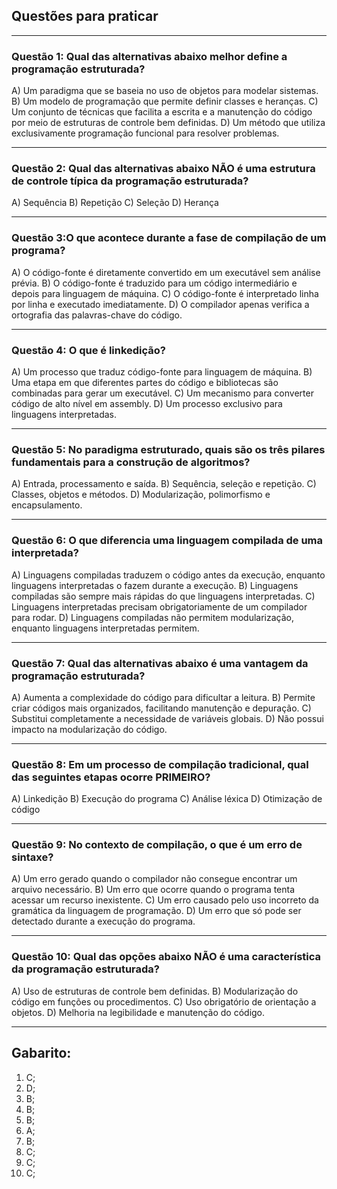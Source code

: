 ## Questões para praticar

---

### Questão 1: Qual das alternativas abaixo melhor define a programação estruturada?

A) Um paradigma que se baseia no uso de objetos para modelar sistemas.
B) Um modelo de programação que permite definir classes e heranças.
C) Um conjunto de técnicas que facilita a escrita e a manutenção do código por meio de estruturas de controle bem definidas.
D) Um método que utiliza exclusivamente programação funcional para resolver problemas.

---

### Questão 2:  Qual das alternativas abaixo NÃO é uma estrutura de controle típica da programação estruturada?

A) Sequência
B) Repetição
C) Seleção
D) Herança

---

### Questão 3:O que acontece durante a fase de compilação de um programa?

A) O código-fonte é diretamente convertido em um executável sem análise prévia.
B) O código-fonte é traduzido para um código intermediário e depois para linguagem de máquina.
C) O código-fonte é interpretado linha por linha e executado imediatamente.
D) O compilador apenas verifica a ortografia das palavras-chave do código.

---

### Questão 4: O que é linkedição?

A) Um processo que traduz código-fonte para linguagem de máquina.
B) Uma etapa em que diferentes partes do código e bibliotecas são combinadas para gerar um executável.
C) Um mecanismo para converter código de alto nível em assembly.
D) Um processo exclusivo para linguagens interpretadas.

---

### Questão 5: No paradigma estruturado, quais são os três pilares fundamentais para a construção de algoritmos?

A) Entrada, processamento e saída.
B) Sequência, seleção e repetição.
C) Classes, objetos e métodos.
D) Modularização, polimorfismo e encapsulamento.

---

### Questão 6: O que diferencia uma linguagem compilada de uma interpretada?

A) Linguagens compiladas traduzem o código antes da execução, enquanto linguagens interpretadas o fazem durante a execução.
B) Linguagens compiladas são sempre mais rápidas do que linguagens interpretadas.
C) Linguagens interpretadas precisam obrigatoriamente de um compilador para rodar.
D) Linguagens compiladas não permitem modularização, enquanto linguagens interpretadas permitem.

---

### Questão 7: Qual das alternativas abaixo é uma vantagem da programação estruturada?

A) Aumenta a complexidade do código para dificultar a leitura.
B) Permite criar códigos mais organizados, facilitando manutenção e depuração.
C) Substitui completamente a necessidade de variáveis globais.
D) Não possui impacto na modularização do código.

---

### Questão 8: Em um processo de compilação tradicional, qual das seguintes etapas ocorre PRIMEIRO?

A) Linkedição
B) Execução do programa
C) Análise léxica
D) Otimização de código

---

### Questão 9: No contexto de compilação, o que é um erro de sintaxe?

A) Um erro gerado quando o compilador não consegue encontrar um arquivo necessário.
B) Um erro que ocorre quando o programa tenta acessar um recurso inexistente.
C) Um erro causado pelo uso incorreto da gramática da linguagem de programação.
D) Um erro que só pode ser detectado durante a execução do programa.

---

### Questão 10: Qual das opções abaixo NÃO é uma característica da programação estruturada?

A) Uso de estruturas de controle bem definidas.
B) Modularização do código em funções ou procedimentos.
C) Uso obrigatório de orientação a objetos.
D) Melhoria na legibilidade e manutenção do código.

---



## Gabarito:

1) C;
2) D;
3) B;
4) B;
5) B;
6) A;
7) B;
8) C;
9) C;
10) C;
